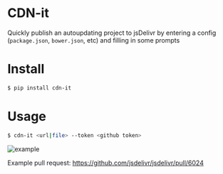 CDN-it
============

Quickly publish an autoupdating project to jsDelivr by entering a config (`package.json`, `bower.json`, etc) and filling in some prompts


# Install

```sh
$ pip install cdn-it
```

# Usage

```sh
$ cdn-it <url|file> --token <github token>
```

![example](http://i.imgur.com/TpWRP5n.jpg)


Example pull request: https://github.com/jsdelivr/jsdelivr/pull/6024